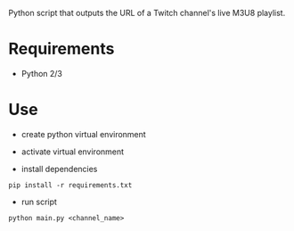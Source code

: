Python script that outputs the URL of a Twitch channel's live M3U8 playlist.

# Requirements

* Python 2/3

# Use

* create python virtual environment

* activate virtual environment

* install dependencies
```
pip install -r requirements.txt
```

* run script
```
python main.py <channel_name>
```
